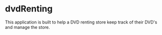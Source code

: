 # dvdRenting
This application is built to help a DVD renting store keep track of their DVD's and manage the store.

